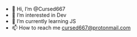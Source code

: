 - 👋 Hi, I’m @Cursed667
- 👀 I’m interested in Dev
- 🌱 I’m currently learning JS
- 📫 How to reach me cursed667@protonmail.com

<!---
Cursed667/Cursed667 is a ✨ special ✨ repository because its `README.md` (this file) appears on your GitHub profile.
You can click the Preview link to take a look at your changes.
--->
